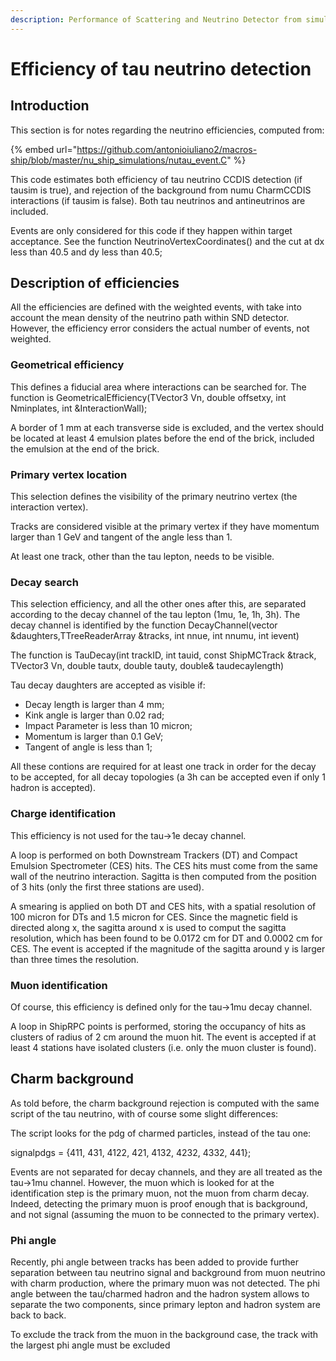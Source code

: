 ```yaml
---
description: Performance of Scattering and Neutrino Detector from simulation
---
```


# Efficiency of tau neutrino detection

## Introduction

This section is for notes regarding the neutrino efficiencies, computed from:

{% embed url="https://github.com/antonioiuliano2/macros-ship/blob/master/nu_ship_simulations/nutau_event.C" %}

This code estimates both efficiency of tau neutrino CCDIS detection (if tausim is true), and rejection of the background from numu CharmCCDIS interactions (if tausim is false). Both  tau neutrinos and antineutrinos are included.&#x20;

Events are only considered for this code if they happen within target acceptance. See the function NeutrinoVertexCoordinates() and the cut at dx less than 40.5 and dy less than 40.5;

## Description of efficiencies

All the efficiencies are defined with the weighted events, with take into account the mean density of the neutrino path within SND detector. However, the efficiency error considers the actual number of events, not weighted.

### Geometrical efficiency

This defines a fiducial area where interactions can be searched for. The function is GeometricalEfficiency(TVector3 Vn, double offsetxy, int Nminplates, int \&InteractionWall);

A border of 1 mm at each transverse side is excluded, and the vertex should be located at least 4 emulsion plates before the end of the brick, included the emulsion at the end of the brick.

### Primary vertex location

This selection defines the visibility of the primary neutrino vertex (the interaction vertex).

Tracks are considered visible at the primary vertex if they have momentum larger than 1 GeV and tangent of the angle less than 1.&#x20;

At least one track, other than the tau lepton, needs to be visible.

### Decay search

This selection efficiency, and all the other ones after this, are separated according to the decay channel of the tau lepton (1mu, 1e, 1h, 3h). The decay channel is identified by the function DecayChannel(vector \&daughters,TTreeReaderArray \&tracks, int nnue, int nnumu, int ievent)

The function is TauDecay(int trackID, int tauid, const ShipMCTrack \&track, TVector3 Vn, double tautx, double tauty, double& taudecaylength)

Tau decay daughters are accepted as visible if:

* Decay length is larger than 4 mm;
* Kink angle is larger than 0.02 rad;
* Impact Parameter is less than 10 micron;
* Momentum is larger than 0.1 GeV;
* Tangent of angle is less than 1;

All these contions are required for at least one track in order for the decay to be accepted, for all decay topologies (a 3h can be accepted even if only 1 hadron is accepted).

### Charge identification

This efficiency is not used for the tau->1e decay channel.

A loop is performed on both Downstream Trackers (DT) and Compact Emulsion Spectrometer (CES) hits. The CES hits must come from the same wall of the neutrino interaction. Sagitta is then computed from the position of 3 hits (only the first three stations are used).

A smearing is applied on both DT and CES hits, with a spatial resolution of 100 micron for DTs and 1.5 micron for CES. Since the magnetic field is directed along x, the sagitta around x is used to comput the sagitta resolution, which has been found to be 0.0172 cm for DT and 0.0002 cm for CES. The event is accepted if the magnitude of the sagitta around y is larger than three times the resolution.

### Muon identification&#x20;

Of course, this efficiency is defined only for the tau->1mu decay channel.

A loop in ShipRPC points is performed, storing the occupancy of hits as clusters of radius of 2 cm around the muon hit. The event is accepted if at least 4 stations have isolated clusters (i.e. only the muon cluster is found).

## Charm background

As told before, the charm background rejection is computed with the same script of the tau neutrino, with of course some slight differences:

The script looks for the pdg of charmed particles, instead of the tau one:

signalpdgs = {411, 431, 4122, 421, 4132, 4232, 4332, 441};

Events are not separated for decay channels, and they are all treated as the tau->1mu channel. However, the muon which is looked for at the identification step is the primary muon, not the muon from charm decay. Indeed, detecting the primary muon is proof enough that is background, and not signal (assuming the muon to be connected to the primary vertex).

### Phi angle

Recently, phi angle between tracks has been added to provide further separation between tau neutrino signal and background from muon neutrino with charm production, where the primary muon was not detected. The phi angle between the tau/charmed hadron and the hadron system allows to separate the two components, since primary lepton and hadron system are back to back.

&#x20;To exclude the track from the muon in the background case, the track with the largest phi angle must be excluded
